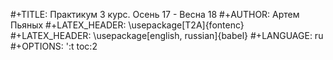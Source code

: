 #+TITLE: Практикум 3 курс. Осень 17 - Весна 18
#+AUTHOR: Артем Пьяных
#+LATEX_HEADER: \usepackage[T2A]{fontenc}
#+LATEX_HEADER: \usepackage[english, russian]{babel}
#+LANGUAGE: ru
#+OPTIONS: ':t toc:2
